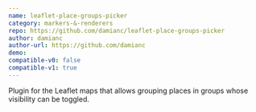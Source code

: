 ```yaml
---
name: leaflet-place-groups-picker
category: markers-&-renderers
repo: https://github.com/damianc/leaflet-place-groups-picker
author: damianc
author-url: https://github.com/damianc
demo: 
compatible-v0: false
compatible-v1: true
---
```


Plugin for the Leaflet maps that allows grouping places in groups whose visibility can be toggled.
